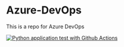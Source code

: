 # Azure-DevOps
This is a repo for Azure DevOps

[![Python application test with Github Actions](https://github.com/ShashankShekhar23/Azure-DevOps/actions/workflows/main.yml/badge.svg)](https://github.com/ShashankShekhar23/Azure-DevOps/actions/workflows/main.yml)
